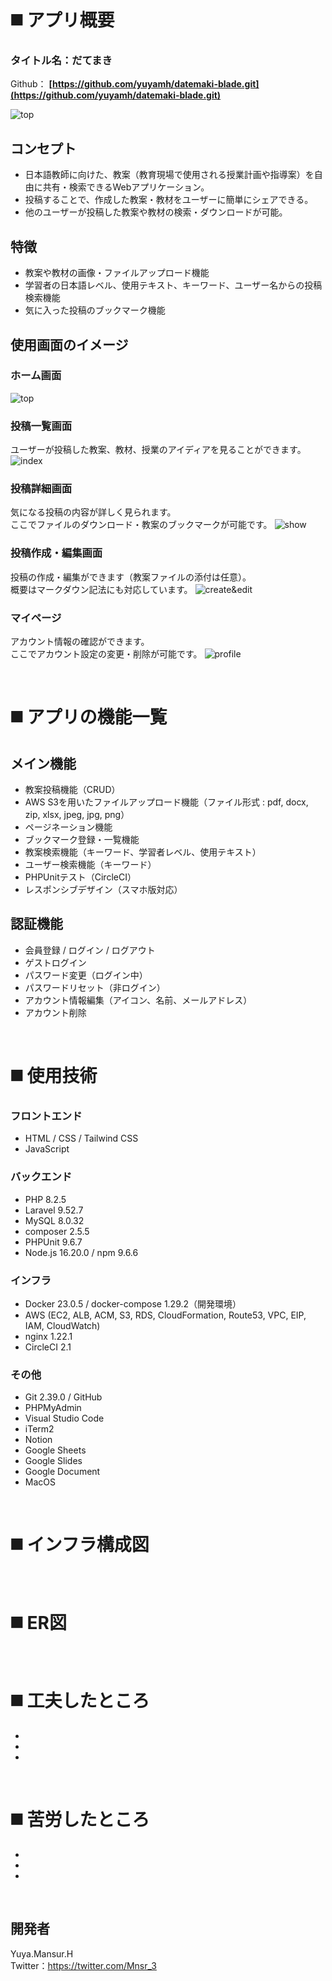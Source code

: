 # ◼️ アプリ概要
### タイトル名：だてまき
Github：
**[https://github.com/yuyamh/datemaki-blade.git](https://github.com/yuyamh/datemaki-blade.git)**

<!-- ここでQiita記事へのリンク貼る -->

![top](https://github.com/yuyamh/datemaki-blade/assets/97832522/36210e52-df0d-4fdc-9b8c-c64d31298565)

## コンセプト
 - 日本語教師に向けた、教案（教育現場で使用される授業計画や指導案）を自由に共有・検索できるWebアプリケーション。
 - 投稿することで、作成した教案・教材をユーザーに簡単にシェアできる。
 - 他のユーザーが投稿した教案や教材の検索・ダウンロードが可能。

## 特徴
 - 教案や教材の画像・ファイルアップロード機能
 - 学習者の日本語レベル、使用テキスト、キーワード、ユーザー名からの投稿検索機能
 - 気に入った投稿のブックマーク機能

## 使用画面のイメージ
### ホーム画面
![top](https://github.com/yuyamh/datemaki-blade/assets/97832522/36210e52-df0d-4fdc-9b8c-c64d31298565)

### 投稿一覧画面
ユーザーが投稿した教案、教材、授業のアイディアを見ることができます。
![index](https://github.com/yuyamh/datemaki-blade/assets/97832522/952ef119-c8bf-4693-babf-e3f503163cab)

<!-- ここに検索の動画を差し込む。 -->

### 投稿詳細画面
気になる投稿の内容が詳しく見られます。<br>
ここでファイルのダウンロード・教案のブックマークが可能です。
![show](https://github.com/yuyamh/datemaki-blade/assets/97832522/e3c1d537-65ef-4092-b425-8f4c3da8d759)

### 投稿作成・編集画面
投稿の作成・編集ができます（教案ファイルの添付は任意）。<br>
概要はマークダウン記法にも対応しています。
![create&edit](https://github.com/yuyamh/datemaki-blade/assets/97832522/083459cb-618c-48da-b6e4-e7a60f823cc8)

### マイページ
アカウント情報の確認ができます。<br>
ここでアカウント設定の変更・削除が可能です。
![profile](https://github.com/yuyamh/datemaki-blade/assets/97832522/7d5fab1b-8dcf-4b7d-9adb-52c63fae9564)

<br>

# ◼️ アプリの機能一覧
## メイン機能
 - 教案投稿機能（CRUD）
 - AWS S3を用いたファイルアップロード機能（ファイル形式 : pdf, docx, zip, xlsx, jpeg, jpg, png）
 - ページネーション機能
 - ブックマーク登録・一覧機能
 - 教案検索機能（キーワード、学習者レベル、使用テキスト）
 - ユーザー検索機能（キーワード）
 - PHPUnitテスト（CircleCI）
 - レスポンシブデザイン（スマホ版対応）

## 認証機能
 - 会員登録 / ログイン / ログアウト
 - ゲストログイン
 - パスワード変更（ログイン中）
 - パスワードリセット（非ログイン）
 - アカウント情報編集（アイコン、名前、メールアドレス）
 - アカウント削除

 <br>

# ◼️ 使用技術

### フロントエンド
- HTML / CSS / Tailwind CSS
- JavaScript

### バックエンド
- PHP 8.2.5
- Laravel 9.52.7
- MySQL 8.0.32
- composer 2.5.5
- PHPUnit 9.6.7
- Node.js 16.20.0 / npm 9.6.6

### インフラ

- Docker 23.0.5 / docker-compose 1.29.2（開発環境）
- AWS (EC2, ALB, ACM, S3, RDS, CloudFormation, Route53, VPC, EIP, IAM, CloudWatch)
- nginx 1.22.1
- CircleCI 2.1

### その他
- Git 2.39.0 / GitHub
- PHPMyAdmin
- Visual Studio Code
- iTerm2
- Notion
- Google Sheets
- Google Slides
- Google Document
- MacOS

<br>

# ◼️ インフラ構成図

<br>

# ◼️ ER図

<br>

# ◼️ 工夫したところ
 -
 -
 -

<br>

# ◼️ 苦労したところ
 -
 -
 -

<br>

## 開発者
Yuya.Mansur.H<br>
Twitter：https://twitter.com/Mnsr_3
